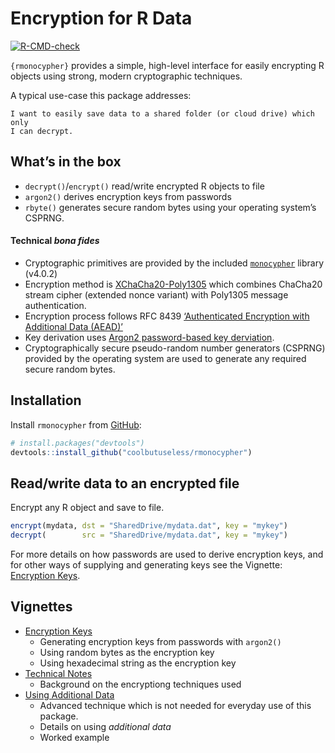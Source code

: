 
<!-- README.md is generated from README.Rmd. Please edit that file -->

# Encryption for R Data

<!-- badges: start -->

[![R-CMD-check](https://github.com/coolbutuseless/rmonocypher/actions/workflows/R-CMD-check.yaml/badge.svg)](https://github.com/coolbutuseless/rmonocypher/actions/workflows/R-CMD-check.yaml)
<!-- badges: end -->

`{rmonocypher}` provides a simple, high-level interface for easily
encrypting R objects using strong, modern cryptographic techniques.

A typical use-case this package addresses:

    I want to easily save data to a shared folder (or cloud drive) which only
    I can decrypt.

## What’s in the box

- `decrypt()`/`encrypt()` read/write encrypted R objects to file
- `argon2()` derives encryption keys from passwords
- `rbyte()` generates secure random bytes using your operating system’s
  CSPRNG.

#### Technical *bona fides*

- Cryptographic primitives are provided by the included
  [`monocypher`](https://monocypher.org/) library (v4.0.2)
- Encryption method is
  [XChaCha20-Poly1305](https://en.wikipedia.org/wiki/ChaCha20-Poly1305)
  which combines ChaCha20 stream cipher (extended nonce variant) with
  Poly1305 message authentication.
- Encryption process follows RFC 8439 [‘Authenticated Encryption with
  Additional Data
  (AEAD)’](https://en.wikipedia.org/wiki/Authenticated_encryption#Authenticated_encryption_with_associated_data_(AEAD))
- Key derivation uses [Argon2 password-based key
  derviation](https://en.wikipedia.org/wiki/Argon2).
- Cryptographically secure pseudo-random number generators (CSPRNG)
  provided by the operating system are used to generate any required
  secure random bytes.

## Installation

Install `rmonocypher` from
[GitHub](https://github.com/coolbutuseless/rmonocypher):

``` r
# install.packages("devtools")
devtools::install_github("coolbutuseless/rmonocypher")
```

## Read/write data to an encrypted file

Encrypt any R object and save to file.

``` r
encrypt(mydata, dst = "SharedDrive/mydata.dat", key = "mykey")
decrypt(        src = "SharedDrive/mydata.dat", key = "mykey")
```

For more details on how passwords are used to derive encryption keys,
and for other ways of supplying and generating keys see the Vignette:
[Encryption
Keys](https://coolbutuseless.github.io/package/rmonocypher/articles/encryption-keys.html).

## Vignettes

- [Encryption
  Keys](https://coolbutuseless.github.io/package/rmonocypher/articles/encryption-keys.html)
  - Generating encryption keys from passwords with `argon2()`
  - Using random bytes as the encryption key
  - Using hexadecimal string as the encryption key
- [Technical
  Notes](https://coolbutuseless.github.io/package/rmonocypher/articles/technical-notes.html)
  - Background on the encryptiong techniques used
- [Using Additional
  Data](https://coolbutuseless.github.io/package/rmonocypher/articles/additional-data.html)
  - Advanced technique which is not needed for everyday use of this
    package.
  - Details on using *additional data*
  - Worked example

